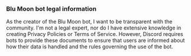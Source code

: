 ### Blu Moon bot legal information
As the creator of the Blu Moon bot, I want to be transparent with the community. I'm not a legal expert, nor do I have extensive knowledge in creating Privacy Policies or Terms of Service. However, Discord requires bots to provide these documents to ensure that users are informed about how their data is handled and the rules governing the use of the bot.

